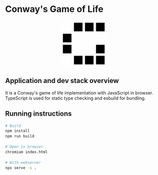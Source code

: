 # Conway's Game of Life

<p align="center">
  <img src="https://github.com/dm1sh/conways_game/raw/main/logo.svg" alt="my Conway's game of life logotype" width="150px">
</p>

## Application and dev stack overview

It is a Conway's game of life implementation with JavaScript in browser. TypeScript is used for static type checking and esbuild for bundling.

## Running instructions

```bash
# Build
npm install
npm run build

# Open in browser
chromium index.html

# With webserver
npx serve -s .
```

